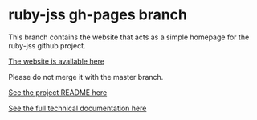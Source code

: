 # ruby-jss gh-pages branch

This branch contains the website that acts as a simple homepage for the ruby-jss github project.

[The website is available here](http://pixaranimationstudios.github.io/ruby-jss/index.html)

Please do not merge it with the master branch.

[See the project README here](https://github.com/PixarAnimationStudios/ruby-jss/blob/master/README.md)

[See the full technical documentation here](http://www.rubydoc.info/gems/ruby-jss/)
